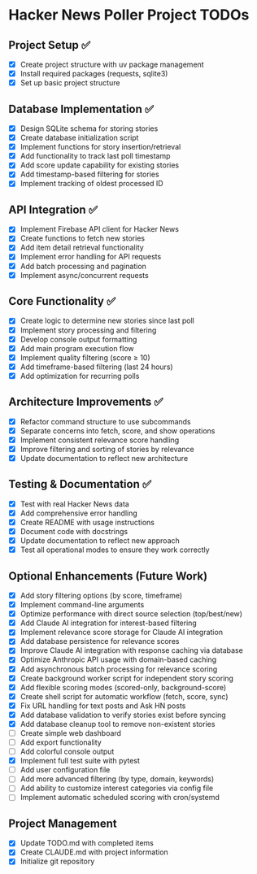 # Hacker News Poller Project TODOs

## Project Setup ✅
- [x] Create project structure with uv package management
- [x] Install required packages (requests, sqlite3)
- [x] Set up basic project structure

## Database Implementation ✅
- [x] Design SQLite schema for storing stories
- [x] Create database initialization script
- [x] Implement functions for story insertion/retrieval
- [x] Add functionality to track last poll timestamp
- [x] Add score update capability for existing stories
- [x] Add timestamp-based filtering for stories
- [x] Implement tracking of oldest processed ID

## API Integration ✅
- [x] Implement Firebase API client for Hacker News
- [x] Create functions to fetch new stories
- [x] Add item detail retrieval functionality
- [x] Implement error handling for API requests
- [x] Add batch processing and pagination
- [x] Implement async/concurrent requests

## Core Functionality ✅
- [x] Create logic to determine new stories since last poll
- [x] Implement story processing and filtering
- [x] Develop console output formatting
- [x] Add main program execution flow
- [x] Implement quality filtering (score ≥ 10)
- [x] Add timeframe-based filtering (last 24 hours)
- [x] Add optimization for recurring polls

## Architecture Improvements ✅
- [x] Refactor command structure to use subcommands
- [x] Separate concerns into fetch, score, and show operations
- [x] Implement consistent relevance score handling
- [x] Improve filtering and sorting of stories by relevance
- [x] Update documentation to reflect new architecture

## Testing & Documentation ✅
- [x] Test with real Hacker News data
- [x] Add comprehensive error handling
- [x] Create README with usage instructions
- [x] Document code with docstrings
- [x] Update documentation to reflect new approach
- [x] Test all operational modes to ensure they work correctly

## Optional Enhancements (Future Work)
- [x] Add story filtering options (by score, timeframe)
- [x] Implement command-line arguments
- [x] Optimize performance with direct source selection (top/best/new)
- [x] Add Claude AI integration for interest-based filtering
- [x] Implement relevance score storage for Claude AI integration
- [x] Add database persistence for relevance scores
- [x] Improve Claude AI integration with response caching via database
- [x] Optimize Anthropic API usage with domain-based caching
- [x] Add asynchronous batch processing for relevance scoring
- [x] Create background worker script for independent story scoring
- [x] Add flexible scoring modes (scored-only, background-score)
- [x] Create shell script for automatic workflow (fetch, score, sync)
- [x] Fix URL handling for text posts and Ask HN posts
- [x] Add database validation to verify stories exist before syncing
- [x] Add database cleanup tool to remove non-existent stories
- [ ] Create simple web dashboard
- [ ] Add export functionality
- [ ] Add colorful console output
- [x] Implement full test suite with pytest
- [ ] Add user configuration file
- [ ] Add more advanced filtering (by type, domain, keywords)
- [ ] Add ability to customize interest categories via config file
- [ ] Implement automatic scheduled scoring with cron/systemd

## Project Management
- [x] Update TODO.md with completed items
- [x] Create CLAUDE.md with project information
- [x] Initialize git repository